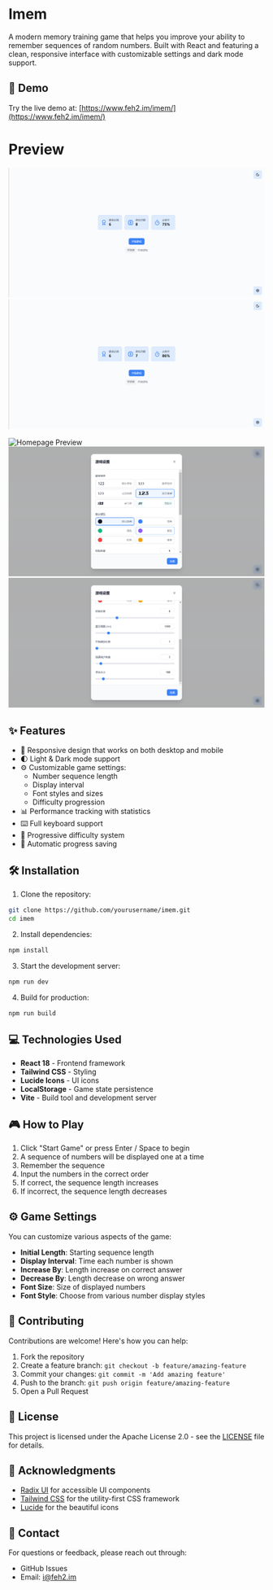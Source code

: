 # Imem

A modern memory training game that helps you improve your ability to remember sequences of random numbers. Built with
React and featuring a clean, responsive interface with customizable settings and dark mode support.

## 🚀 Demo

Try the live demo at: [https://www.feh2.im/imem/](https://www.feh2.im/imem/)

# Preview

![Success Preview](preview/success.gif)
![Fail Preview](preview/fail.gif)

![Homepage Preview](preview/homepage.png)
![Settings1 Preview](preview/settings1.png)
![Settings2 Preview](preview/settings2.png)

## ✨ Features

- 📱 Responsive design that works on both desktop and mobile
- 🌓 Light & Dark mode support
- ⚙️ Customizable game settings:
    - Number sequence length
    - Display interval
    - Font styles and sizes
    - Difficulty progression
- 📊 Performance tracking with statistics
- ⌨️ Full keyboard support
- 🎯 Progressive difficulty system
- 💾 Automatic progress saving

## 🛠️ Installation

1. Clone the repository:

```bash
git clone https://github.com/yourusername/imem.git
cd imem
```

2. Install dependencies:

```bash
npm install
```

3. Start the development server:

```bash
npm run dev
```

4. Build for production:

```bash
npm run build
```

## 💻 Technologies Used

- **React 18** - Frontend framework
- **Tailwind CSS** - Styling
- **Lucide Icons** - UI icons
- **LocalStorage** - Game state persistence
- **Vite** - Build tool and development server

## 🎮 How to Play

1. Click "Start Game" or press Enter / Space to begin
2. A sequence of numbers will be displayed one at a time
3. Remember the sequence
4. Input the numbers in the correct order
5. If correct, the sequence length increases
6. If incorrect, the sequence length decreases

## ⚙️ Game Settings

You can customize various aspects of the game:

- **Initial Length**: Starting sequence length
- **Display Interval**: Time each number is shown
- **Increase By**: Length increase on correct answer
- **Decrease By**: Length decrease on wrong answer
- **Font Size**: Size of displayed numbers
- **Font Style**: Choose from various number display styles

## 🤝 Contributing

Contributions are welcome! Here's how you can help:

1. Fork the repository
2. Create a feature branch: `git checkout -b feature/amazing-feature`
3. Commit your changes: `git commit -m 'Add amazing feature'`
4. Push to the branch: `git push origin feature/amazing-feature`
5. Open a Pull Request

## 📝 License

This project is licensed under the Apache License 2.0 - see the [LICENSE](LICENSE) file for details.

## 🙏 Acknowledgments

- [Radix UI](https://www.radix-ui.com/) for accessible UI components
- [Tailwind CSS](https://tailwindcss.com/) for the utility-first CSS framework
- [Lucide](https://lucide.dev/) for the beautiful icons

## 📧 Contact

For questions or feedback, please reach out through:

- GitHub Issues
- Email: i@feh2.im
